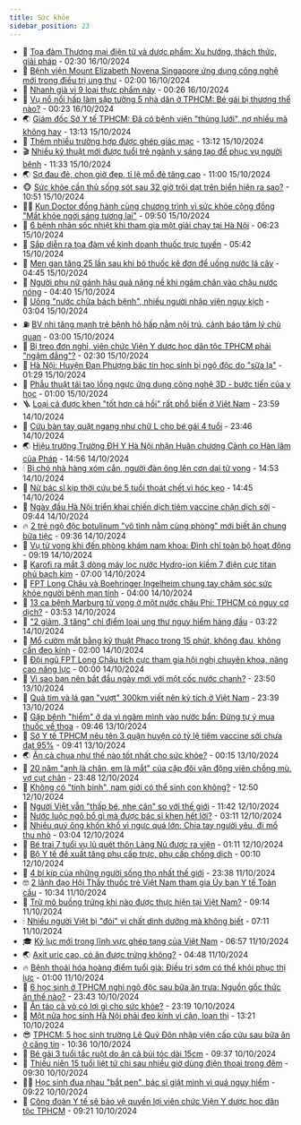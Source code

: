 ```yaml
---
title: Sức khỏe
sidebar_position: 23
---
```


<!-- dantri-suc-khoe:START -->
- 🤔 [Tọa đàm Thương mại điện tử và dược phẩm: Xu hướng, thách thức, giải pháp](https://dantri.com.vn/suc-khoe/toa-dam-thuong-mai-dien-tu-va-duoc-pham-xu-huong-thach-thuc-giai-phap-20241015213133554.htm) - 02:30 16/10/2024
- 🚦 [Bệnh viện Mount Elizabeth Novena Singapore ứng dụng công nghệ mới trong điều trị ung thư](https://dantri.com.vn/suc-khoe/benh-vien-mount-elizabeth-novena-singapore-ung-dung-cong-nghe-moi-trong-dieu-tri-ung-thu-20241015234910181.htm) - 02:00 16/10/2024
- 🤖 [Nhanh già vì 9 loại thực phẩm này](https://dantri.com.vn/suc-khoe/nhanh-gia-vi-9-loai-thuc-pham-nay-20241010195624061.htm) - 00:26 16/10/2024
- 🐻 [Vụ nổ nồi hấp làm sập tường 5 nhà dân ở TPHCM: Bé gái bị thương thế nào?](https://dantri.com.vn/suc-khoe/vu-no-noi-hap-lam-sap-tuong-5-nha-dan-o-tphcm-be-gai-bi-thuong-the-nao-20241016010613792.htm) - 00:23 16/10/2024
- 🌏 [Giám đốc Sở Y tế TPHCM: Đã có bệnh viện &quot;thủng lưới&quot;, nợ nhiều mà không hay](https://dantri.com.vn/suc-khoe/giam-doc-so-y-te-tphcm-da-co-benh-vien-thung-luoi-no-nhieu-ma-khong-hay-20241015183509369.htm) - 13:13 15/10/2024
- 👺 [Thêm nhiều trường hợp được ghép giác mạc](https://dantri.com.vn/suc-khoe/them-nhieu-truong-hop-duoc-ghep-giac-mac-20241015201213343.htm) - 13:12 15/10/2024
- 🎬 [Nhiều kỹ thuật mới được tuổi trẻ ngành y sáng tạo để phục vụ người bệnh](https://dantri.com.vn/suc-khoe/nhieu-ky-thuat-moi-duoc-tuoi-tre-nganh-y-sang-tao-de-phuc-vu-nguoi-benh-20241015175246370.htm) - 11:33 15/10/2024
- 🌏 [Sợ đau đẻ, chọn giờ đẹp, tỉ lệ mổ đẻ tăng cao](https://dantri.com.vn/suc-khoe/so-dau-de-chon-gio-dep-ti-le-mo-de-tang-cao-20241015182837612.htm) - 11:00 15/10/2024
- 🐵 [Sức khỏe cần thủ sống sót sau 32 giờ trôi dạt trên biển hiện ra sao?](https://dantri.com.vn/suc-khoe/suc-khoe-can-thu-song-sot-sau-32-gio-troi-dat-tren-bien-hien-ra-sao-20241015163535215.htm) - 10:51 15/10/2024
- 👨‍🏫 [Kun Doctor đồng hành cùng chương trình vì sức khỏe cộng đồng &quot;Mắt khỏe ngời sáng tương lai&quot;](https://dantri.com.vn/suc-khoe/kun-doctor-dong-hanh-cung-chuong-trinh-vi-suc-khoe-cong-dong-mat-khoe-ngoi-sang-tuong-lai-20241015162056692.htm) - 09:50 15/10/2024
- 🤗 [6 bệnh nhân sốc nhiệt khi tham gia một giải chạy tại Hà Nội](https://dantri.com.vn/suc-khoe/6-benh-nhan-soc-nhiet-khi-tham-gia-mot-giai-chay-tai-ha-noi-20241015125748629.htm) - 06:23 15/10/2024
- 🫶 [Sắp diễn ra tọa đàm về kinh doanh thuốc trực tuyến](https://dantri.com.vn/suc-khoe/sap-dien-ra-toa-dam-ve-kinh-doanh-thuoc-truc-tuyen-20241015063500435.htm) - 05:42 15/10/2024
- 🙉 [Men gan tăng 25 lần sau khi bỏ thuốc kê đơn để uống nước lá cây](https://dantri.com.vn/suc-khoe/men-gan-tang-25-lan-sau-khi-bo-thuoc-ke-don-de-uong-nuoc-la-cay-20241015105508189.htm) - 04:45 15/10/2024
- 🦅 [Người phụ nữ gánh hậu quả nặng nề khi ngâm chân vào chậu nước nóng](https://dantri.com.vn/suc-khoe/nguoi-phu-nu-ganh-hau-qua-nang-ne-khi-ngam-chan-vao-chau-nuoc-nong-20241015083053641.htm) - 04:40 15/10/2024
- 🐘 [Uống &quot;nước chữa bách bệnh&quot;, nhiều người nhập viện nguy kịch](https://dantri.com.vn/suc-khoe/uong-nuoc-chua-bach-benh-nhieu-nguoi-nhap-vien-nguy-kich-20241015094840246.htm) - 03:04 15/10/2024
- ⛽️ [BV nhi tăng mạnh trẻ bệnh hô hấp nằm nội trú, cảnh báo tâm lý chủ quan](https://dantri.com.vn/suc-khoe/bv-nhi-tang-manh-tre-benh-ho-hap-nam-noi-tru-canh-bao-tam-ly-chu-quan-20241015090028658.htm) - 03:00 15/10/2024
- 🤡 [Bị treo đơn nghỉ, viên chức Viện Y dược học dân tộc TPHCM phải &quot;ngậm đắng&quot;?](https://dantri.com.vn/suc-khoe/bi-treo-don-nghi-vien-chuc-vien-y-duoc-hoc-dan-toc-tphcm-phai-ngam-dang-20241011103440325.htm) - 02:30 15/10/2024
- 💼 [Hà Nội: Huyện Đan Phượng bác tin học sinh bị ngộ độc do &quot;sữa lạ&quot;](https://dantri.com.vn/suc-khoe/ha-noi-huyen-dan-phuong-bac-tin-hoc-sinh-bi-ngo-doc-do-sua-la-20241015065416606.htm) - 01:29 15/10/2024
- 🤔 [Phẫu thuật tái tạo lồng ngực ứng dụng công nghệ 3D - bước tiến của y học](https://dantri.com.vn/suc-khoe/phau-thuat-tai-tao-long-nguc-ung-dung-cong-nghe-3d-buoc-tien-cua-y-hoc-20241014214134672.htm) - 01:00 15/10/2024
- 🪜 [Loại cá được khen &quot;tốt hơn cá hồi&quot; rất phổ biến ở Việt Nam](https://dantri.com.vn/suc-khoe/loai-ca-duoc-khen-tot-hon-ca-hoi-rat-pho-bien-o-viet-nam-20241008073115230.htm) - 23:59 14/10/2024
- 📝 [Cứu bàn tay quặt ngang như chữ L cho bé gái 4 tuổi](https://dantri.com.vn/suc-khoe/cuu-ban-tay-quat-ngang-nhu-chu-l-cho-be-gai-4-tuoi-20241014171719365.htm) - 23:46 14/10/2024
- 🌏 [Hiệu trưởng Trường ĐH Y Hà Nội nhận Huân chương Cành cọ Hàn lâm của Pháp](https://dantri.com.vn/suc-khoe/hieu-truong-truong-dh-y-ha-noi-nhan-huan-chuong-canh-co-han-lam-cua-phap-20241014132423589.htm) - 14:56 14/10/2024
- 🕯 [Bị chó nhà hàng xóm cắn, người đàn ông lên cơn dại tử vong](https://dantri.com.vn/suc-khoe/bi-cho-nha-hang-xom-can-nguoi-dan-ong-len-con-dai-tu-vong-20241014200714887.htm) - 14:53 14/10/2024
- 🦍 [Nữ bác sĩ kịp thời cứu bé 5 tuổi thoát chết vì hóc kẹo](https://dantri.com.vn/suc-khoe/nu-bac-si-kip-thoi-cuu-be-5-tuoi-thoat-chet-vi-hoc-keo-20241014211546640.htm) - 14:45 14/10/2024
- 🌈 [Ngày đầu Hà Nội triển khai chiến dịch tiêm vaccine chặn dịch sởi](https://dantri.com.vn/suc-khoe/ngay-dau-ha-noi-trien-khai-chien-dich-tiem-vaccine-chan-dich-soi-20241014130712778.htm) - 09:44 14/10/2024
- 🔥 [2 trẻ ngộ độc botulinum &quot;vô tình nằm cùng phòng&quot; mới biết ăn chung bữa tiệc](https://dantri.com.vn/suc-khoe/2-tre-ngo-doc-botulinum-vo-tinh-nam-cung-phong-moi-biet-an-chung-bua-tiec-20241014162608621.htm) - 09:36 14/10/2024
- 🌊 [Vụ tử vong khi đến phòng khám nam khoa: Đình chỉ toàn bộ hoạt động](https://dantri.com.vn/suc-khoe/vu-tu-vong-khi-den-phong-kham-nam-khoa-dinh-chi-toan-bo-hoat-dong-20241014153841783.htm) - 09:19 14/10/2024
- 🚦 [Karofi ra mắt 3 dòng máy lọc nước Hydro-ion kiềm 7 điện cực titan phủ bạch kim](https://dantri.com.vn/suc-khoe/karofi-ra-mat-3-dong-may-loc-nuoc-hydro-ion-kiem-7-dien-cuc-titan-phu-bach-kim-20241014134216478.htm) - 07:00 14/10/2024
- 🤖 [FPT Long Châu và Boehringer Ingelheim chung tay chăm sóc sức khỏe người bệnh mạn tính](https://dantri.com.vn/suc-khoe/fpt-long-chau-va-boehringer-ingelheim-chung-tay-cham-soc-suc-khoe-nguoi-benh-man-tinh-20241013121957318.htm) - 04:00 14/10/2024
- 🤡 [13 ca bệnh Marburg tử vong ở một nước châu Phi: TPHCM có nguy cơ dịch?](https://dantri.com.vn/suc-khoe/13-ca-benh-marburg-tu-vong-o-mot-nuoc-chau-phi-tphcm-co-nguy-co-dich-20241014104631271.htm) - 03:53 14/10/2024
- 💂 [&quot;2 giảm, 3 tăng&quot; chỉ điểm loại ung thư nguy hiểm hàng đầu](https://dantri.com.vn/suc-khoe/2-giam-3-tang-chi-diem-loai-ung-thu-nguy-hiem-hang-dau-20220309211113355.htm) - 03:22 14/10/2024
- 🦄 [Mổ cườm mắt bằng kỹ thuật Phaco trong 15 phút, không đau, không cần đeo kính](https://dantri.com.vn/suc-khoe/mo-cuom-mat-bang-ky-thuat-phaco-trong-15-phut-khong-dau-khong-can-deo-kinh-20241014082929535.htm) - 02:00 14/10/2024
- 🧠 [Đội ngũ FPT Long Châu tích cực tham gia hội nghị chuyên khoa, nâng cao năng lực](https://dantri.com.vn/suc-khoe/doi-ngu-fpt-long-chau-tich-cuc-tham-gia-hoi-nghi-chuyen-khoa-nang-cao-nang-luc-20241013091317324.htm) - 00:00 14/10/2024
- 🤖 [Vì sao bạn nên bắt đầu ngày mới với một cốc nước chanh?](https://dantri.com.vn/suc-khoe/vi-sao-ban-nen-bat-dau-ngay-moi-voi-mot-coc-nuoc-chanh-20241013100319682.htm) - 23:50 13/10/2024
- 💼 [Quả tim và lá gan &quot;vượt&quot; 300km viết nên kỳ tích ở Việt Nam](https://dantri.com.vn/suc-khoe/qua-tim-va-la-gan-vuot-300km-viet-nen-ky-tich-o-viet-nam-20241011161606740.htm) - 23:39 13/10/2024
- 🧰 [Gặp bệnh &quot;hiểm&quot; ở da vì ngâm mình vào nước bẩn: Đừng tự ý mua thuốc về thoa](https://dantri.com.vn/suc-khoe/gap-benh-hiem-o-da-vi-ngam-minh-vao-nuoc-ban-dung-tu-y-mua-thuoc-ve-thoa-20241013112201840.htm) - 09:46 13/10/2024
- 🎉 [Sở Y tế TPHCM nêu tên 3 quận huyện có tỷ lệ tiêm vaccine sởi chưa đạt 95%](https://dantri.com.vn/suc-khoe/so-y-te-tphcm-neu-ten-3-quan-huyen-co-ty-le-tiem-vaccine-soi-chua-dat-95-20241013115705291.htm) - 09:41 13/10/2024
- 🌏 [Ăn cà chua như thế nào tốt nhất cho sức khỏe?](https://dantri.com.vn/suc-khoe/an-ca-chua-nhu-the-nao-tot-nhat-cho-suc-khoe-20241012220001753.htm) - 00:15 13/10/2024
- 📝 [20 năm &quot;anh là chân, em là mắt&quot; của cặp đôi vận động viên chồng mù, vợ cụt chân](https://dantri.com.vn/suc-khoe/20-nam-anh-la-chan-em-la-mat-cua-cap-doi-van-dong-vien-chong-mu-vo-cut-chan-20241011175837413.htm) - 23:48 12/10/2024
- 🧠 [Không có &quot;tinh binh&quot;, nam giới có thể sinh con không?](https://dantri.com.vn/suc-khoe/khong-co-tinh-binh-nam-gioi-co-the-sinh-con-khong-20241012194829889.htm) - 12:50 12/10/2024
- 🚀 [Người Việt vẫn &quot;thấp bé, nhẹ cân&quot; so với thế giới](https://dantri.com.vn/suc-khoe/nguoi-viet-van-thap-be-nhe-can-so-voi-the-gioi-20241012184118235.htm) - 11:42 12/10/2024
- 💯 [Nước luộc ngô bổ gì mà được bác sĩ khen hết lời?](https://dantri.com.vn/suc-khoe/nuoc-luoc-ngo-bo-gi-ma-duoc-bac-si-khen-het-loi-20241012073357114.htm) - 03:11 12/10/2024
- 🫶 [Nhiều quý ông khốn khổ vì ngực quá lớn: Chia tay người yêu, đi mổ thu nhỏ](https://dantri.com.vn/suc-khoe/nhieu-quy-ong-khon-kho-vi-nguc-qua-lon-chia-tay-nguoi-yeu-di-mo-thu-nho-20241012084735381.htm) - 03:04 12/10/2024
- 👹 [Bé trai 7 tuổi vụ lũ quét thôn Làng Nủ được ra viện](https://dantri.com.vn/suc-khoe/be-trai-7-tuoi-vu-lu-quet-thon-lang-nu-duoc-ra-vien-20241012070917538.htm) - 01:11 12/10/2024
- 🤩 [Bộ Y tế đề xuất tăng phụ cấp trực, phụ cấp chống dịch](https://dantri.com.vn/suc-khoe/bo-y-te-de-xuat-tang-phu-cap-truc-phu-cap-chong-dich-20241012070742426.htm) - 00:10 12/10/2024
- 🌊 [4 bí kíp của những người sống thọ nhất thế giới](https://dantri.com.vn/suc-khoe/4-bi-kip-cua-nhung-nguoi-song-tho-nhat-the-gioi-20241010194634320.htm) - 23:38 11/10/2024
- 🤓 [2 lãnh đạo Hội Thầy thuốc trẻ Việt Nam tham gia Ủy ban Y tế Toàn cầu](https://dantri.com.vn/suc-khoe/2-lanh-dao-hoi-thay-thuoc-tre-viet-nam-tham-gia-uy-ban-y-te-toan-cau-20241011164514680.htm) - 10:34 11/10/2024
- 🌝 [Trữ mô buồng trứng khi nào được thực hiện tại Việt Nam?](https://dantri.com.vn/suc-khoe/tru-mo-buong-trung-khi-nao-duoc-thuc-hien-tai-viet-nam-20241011154144072.htm) - 09:14 11/10/2024
- 🕯 [Nhiều người Việt bị &quot;đói&quot; vi chất dinh dưỡng mà không biết](https://dantri.com.vn/suc-khoe/nhieu-nguoi-viet-bi-doi-vi-chat-dinh-duong-ma-khong-biet-20241011102527286.htm) - 07:11 11/10/2024
- 🎓 [Kỷ lục mới trong lĩnh vực ghép tạng của Việt Nam](https://dantri.com.vn/suc-khoe/ky-luc-moi-trong-linh-vuc-ghep-tang-cua-viet-nam-20210705214422844.htm) - 06:57 11/10/2024
- 🌏 [Axit uric cao, có ăn được trứng không?](https://dantri.com.vn/suc-khoe/axit-uric-cao-co-an-duoc-trung-khong-20241010213252742.htm) - 04:48 11/10/2024
- 🔥 [Bệnh thoái hóa hoàng điểm tuổi già: Điều trị sớm có thể khôi phục thị lực](https://dantri.com.vn/suc-khoe/benh-thoai-hoa-hoang-diem-tuoi-gia-dieu-tri-som-co-the-khoi-phuc-thi-luc-20241010224748659.htm) - 01:00 11/10/2024
- 📝 [6 học sinh ở TPHCM nghi ngộ độc sau bữa ăn trưa: Nguồn gốc thức ăn thế nào?](https://dantri.com.vn/suc-khoe/6-hoc-sinh-o-tphcm-nghi-ngo-doc-sau-bua-an-trua-nguon-goc-thuc-an-the-nao-20241011014133240.htm) - 23:43 10/10/2024
- 🧠 [Ăn táo cả vỏ có lợi gì cho sức khỏe?](https://dantri.com.vn/suc-khoe/an-tao-ca-vo-co-loi-gi-cho-suc-khoe-20220608081555061.htm) - 23:19 10/10/2024
- 🦅 [Một nửa học sinh Hà Nội phải đeo kính vì cận, loạn thị](https://dantri.com.vn/suc-khoe/mot-nua-hoc-sinh-ha-noi-phai-deo-kinh-vi-can-loan-thi-20241010202008674.htm) - 13:21 10/10/2024
- 😎 [TPHCM: 5 học sinh trường Lê Quý Đôn nhập viện cấp cứu sau bữa ăn ở căng tin](https://dantri.com.vn/suc-khoe/tphcm-5-hoc-sinh-truong-le-quy-don-nhap-vien-cap-cuu-sau-bua-an-o-cang-tin-20241010172311695.htm) - 10:36 10/10/2024
- 🎉 [Bé gái 3 tuổi tắc ruột do ăn cả búi tóc dài 15cm](https://dantri.com.vn/suc-khoe/be-gai-3-tuoi-tac-ruot-do-an-ca-bui-toc-dai-15cm-20241010135424613.htm) - 09:37 10/10/2024
- 🫣 [Thiếu niên 15 tuổi liệt tứ chi sau nhiều giờ dùng điện thoại trong đêm](https://dantri.com.vn/suc-khoe/thieu-nien-15-tuoi-liet-tu-chi-sau-nhieu-gio-dung-dien-thoai-trong-dem-20241010142250146.htm) - 09:30 10/10/2024
- 🧑‍🏫 [Học sinh đua nhau &quot;bắt pen&quot;, bác sĩ giật mình vì quá nguy hiểm](https://dantri.com.vn/suc-khoe/hoc-sinh-dua-nhau-bat-pen-bac-si-giat-minh-vi-qua-nguy-hiem-20241010152532854.htm) - 09:22 10/10/2024
- 🥷 [Công đoàn Y tế sẽ bảo vệ quyền lợi viên chức Viện Y dược học dân tộc TPHCM](https://dantri.com.vn/suc-khoe/cong-doan-y-te-se-bao-ve-quyen-loi-vien-chuc-vien-y-duoc-hoc-dan-toc-tphcm-20241009230831308.htm) - 09:21 10/10/2024<!-- dantri-suc-khoe:END -->
